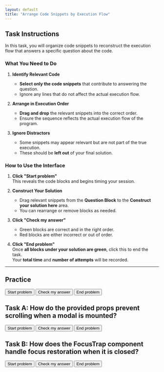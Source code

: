 ```yaml
---
layout: default
title: "Arrange Code Snippets by Execution Flow"
---
```

## Task Instructions

In this task, you will organize code snippets to reconstruct the execution flow that answers a specific question about the code.

### What You Need to Do

1. **Identify Relevant Code**  
   - **Select only the code snippets** that contribute to answering the question.  
   - Ignore any lines that do not affect the actual execution flow.

2. **Arrange in Execution Order**  
   - **Drag and drop** the relevant snippets into the correct order.  
   - Ensure the sequence reflects the actual execution flow of the program.

3. **Ignore Distractors**  
   - Some snippets may appear relevant but are not part of the true execution.  
   - These should be **left out** of your final solution.

### How to Use the Interface

1. **Click "Start problem"**  
   This reveals the code blocks and begins timing your session.

2. **Construct Your Solution**  
   - Drag relevant snippets from the **Question Block** to the **Construct your solution here** area.  
   - You can rearrange or remove blocks as needed.

3. **Click "Check my answer"**  
   - Green blocks are correct and in the right order.  
   - Red blocks are either incorrect or out of order.

4. **Click "End problem"**  
   Once **all blocks under your solution are green**, click this to end the task.  
   Your **total time** and **number of attempts** will be recorded.

---

## Practice

<div id="sortableTrash" class="sortable-code" style="display:none"></div> 
<div id="sortable" class="sortable-code"></div> 
<div id="feedback" class="feedback"></div> 
<div style="clear:both;"></div> 
<p> 
    <input id="start" value="Start problem" type="button" />
    <input id="feedbackLink" value="Check my answer" type="button" /> 
    <input id="end" value="End problem" type="button" />
</p> 
<script type="text/javascript"> 
(function(){
  var initial = "console.log(message);\n" +
    "const message = &quot;Hello, world!&quot;;\n" +
    "function showMessage() {\n" +
    "const sum = a + b #distractor";
  var parsonsPuzzle = new ParsonsWidget({
    "sortableId": "sortable",
    "max_wrong_lines": 10,
    "grader": ParsonsWidget._graders.LineBasedGrader,
    "exec_limit": 2500,
    "can_indent": false,
    "x_indent": 50,
    "lang": "en",
    "show_feedback": true,
    "trashId": "sortableTrash"
  });
  parsonsPuzzle.init(initial);
  parsonsPuzzle.shuffleLines();
  $("#start").click(function(event){ 
      event.preventDefault(); 
      $("#sortableTrash").show();
  }); 
  $("#end").click(function(event){ 
      event.preventDefault(); 
  }); 
  $("#feedbackLink").click(function(event){ 
      event.preventDefault(); 
      $("#feedback").text(parsonsPuzzle.getFeedback()[0]);
  });
})(); 
</script>


## Task A: How do the provided props prevent scrolling when a modal is mounted?

<div id="p1-sortableTrash" class="sortable-code" style="display:none"></div> 
<div id="p1-sortable" class="sortable-code"></div>
<div id="p1-feedback" class="feedback"></div> 
<div id="p1-log" style="display:none"></div> 
<div style="clear:both;"></div> 
<p> 
    <input id="p1-start" value="Start problem" type="button" />
    <input id="p1-feedbackLink" value="Check my answer" type="button" /> 
    <input id="p1-end" value="End problem" type="button" />
</p> 
<script type="text/javascript"> 
let p1Stats = 0;
let totalTimeP1;
(function(){
  var initial = "mount(modal: Modal, props: ManagedModalProps): void {\n" +
    "containerInfo.restore = handleContainer(containerInfo, props);\n" +
    "function handleContainer(containerInfo: Container, props: ManagedModalProps) {\n" +
    "if (!props.disableScrollLock) {\n" +
    "scrollContainer.style.overflow = &#039;hidden&#039;;\n" +
    "const restoreStyle = ownerDocument(container).querySelectorAll(&#039;.mui-fixed&#039;); #distractor\n" +
    "function setProperty(property: string, value: string | null, priority?: string) { #distractor\n" +
    "if (scrollElement.getAttribute(&#039;overflow&#039;) === &#039;auto&#039;) { #distractor\n" +
    "restoreStyle.forEach(({ value, scrollElement, property }) =&gt; { #distractor\n" +
    "scrollElement.style.setProperty(property, value); #distractor";
  var parsonsPuzzle = new ParsonsWidget({
    "sortableId": "p1-sortable",
    "max_wrong_lines": 10,
    "grader": ParsonsWidget._graders.LineBasedGrader,
    "exec_limit": 2500,
    "can_indent": false,
    "x_indent": 50,
    "lang": "en",
    "show_feedback": true,
    "trashId": "p1-sortableTrash"
  });
  parsonsPuzzle.init(initial);
  parsonsPuzzle.shuffleLines();
  $("#p1-start").click(function(event){ 
      event.preventDefault(); 
      totalTimeP1 = Date.now();
      $("#p1-sortableTrash").show();
  }); 
  $("#p1-end").click(function(event){ 
      event.preventDefault(); 
      totalTimeP1 = Date.now() - totalTimeP1;
      const seconds = (totalTimeP1 / 1000).toFixed(2);
      console.log("p1-time: ", seconds);
      $("#p1-log").text(`Task A — Total Time: ${seconds}s, Feedback Clicks: ${p1Stats}`);
      $("#p1-log").show();  
  }); 
  $("#p1-feedbackLink").click(function(event){ 
      event.preventDefault(); 
      $("#p1-feedback").text(parsonsPuzzle.getFeedback()[0]);
      p1Stats += 1;
      console.log("p1: ", p1Stats);   
  }); 
})(); 
</script>

## Task B: How does the FocusTrap component handle focus restoration when it is closed?

<div id="p2-sortableTrash" class="sortable-code" style="display:none"></div> 
<div id="p2-sortable" class="sortable-code"></div>
<div id="p2-feedback" class="feedback"></div> 
<div id="p2-log" style="display:none"></div> 
<div style="clear:both;"></div> 
<p> 
    <input id="p2-start" value="Start problem" type="button" />
    <input id="p2-feedbackLink" value="Check my answer" type="button" /> 
    <input id="p2-end" value="End problem" type="button" />
</p> 
<script type="text/javascript"> 
let p2Stats = 0;
let totalTimeP2;
(function(){
  var initial = "function FocusTrap(props: FocusTrapProps): React.JSX.Element { \n" +
    "const nodeToRestore = React.useRef&lt;EventTarget | null&gt;(null); \n" +
    "if (nodeToRestore.current &amp;&amp; (nodeToRestore.current as HTMLElement).focus) { \n" +
    "(nodeToRestore.current as HTMLElement).focus(); \n" +
    "let tabbable: ReadonlyArray&lt;string&gt; | HTMLElement[] = []; #distractor\n" +
    "const rootRef = React.useRef&lt;HTMLElement&gt;(null); #distractor\n" +
    "tabbable = getTabbable(rootRef.current!); #distractor\n" +
    "const lastKeydown = React.useRef&lt;KeyboardEvent | null&gt;(null); #distractor\n" +
    "lastKeydown.current?.shiftKey &amp;&amp; lastKeydown.current?.key === &#039;Tab&#039;, #distractor\n" +
    "if (nodeTabIndex === -1 || !isNodeMatchingSelectorFocusable(node as HTMLInputElement)) { #distractor";
  var parsonsPuzzle = new ParsonsWidget({
    "sortableId": "p2-sortable",
    "max_wrong_lines": 10,
    "grader": ParsonsWidget._graders.LineBasedGrader,
    "exec_limit": 2500,
    "can_indent": false,
    "x_indent": 50,
    "lang": "en",
    "show_feedback": true,
    "trashId": "p2-sortableTrash"
  });
  parsonsPuzzle.init(initial);
  parsonsPuzzle.shuffleLines();
  $("#p2-start").click(function(event){ 
      event.preventDefault(); 
      totalTimeP2 = Date.now();
      $("#p2-sortableTrash").show();
  }); 
  $("#p2-end").click(function(event){ 
      event.preventDefault(); 
      totalTimeP2 = Date.now() - totalTimeP2;
      const seconds = (totalTimeP2 / 1000).toFixed(2);
      console.log("p2-time: ", seconds);
      $("#p2-log").text(`Task B — Total Time: ${seconds}s, Feedback Clicks: ${p2Stats}`);
      $("#p2-log").show();
  }); 
  $("#p2-feedbackLink").click(function(event){ 
      event.preventDefault(); 
      $("#p2-feedback").text(parsonsPuzzle.getFeedback()[0]);
      p2Stats += 1;
      console.log("p2", p2Stats); 
  }); 
})(); 
</script>
